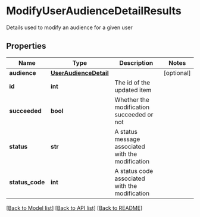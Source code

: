 # ModifyUserAudienceDetailResults

Details used to modify an audience for a given user

## Properties
Name | Type | Description | Notes
------------ | ------------- | ------------- | -------------
**audience** | [**UserAudienceDetail**](UserAudienceDetail.md) |  | [optional] 
**id** | **int** | The id of the updated item | 
**succeeded** | **bool** | Whether the modification succeeded or not | 
**status** | **str** | A status message associated with the modification | 
**status_code** | **int** | A status code associated with the modification | 

[[Back to Model list]](../README.md#documentation-for-models) [[Back to API list]](../README.md#documentation-for-api-endpoints) [[Back to README]](../README.md)


